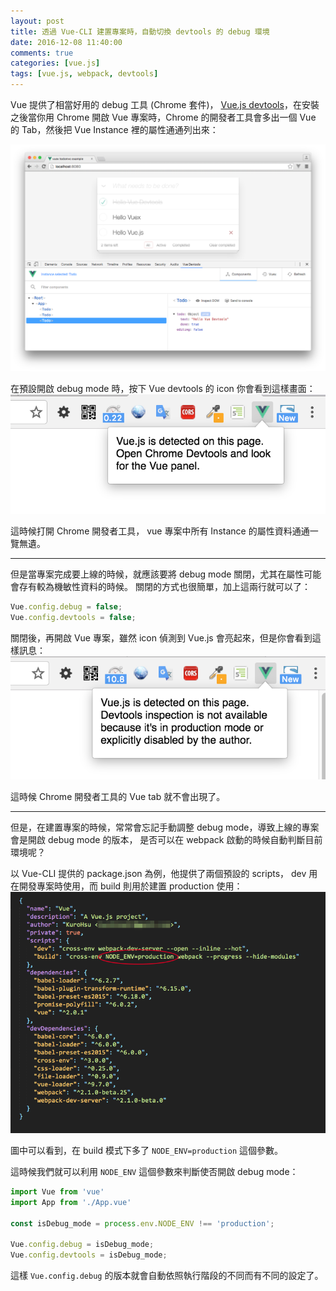 ```yaml
---
layout: post
title: 透過 Vue-CLI 建置專案時，自動切換 devtools 的 debug 環境
date: 2016-12-08 11:40:00
comments: true
categories: [vue.js]
tags: [vue.js, webpack, devtools]
---
```


Vue 提供了相當好用的 debug 工具 (Chrome 套件)， [Vue.js devtools](https://chrome.google.com/webstore/detail/vuejs-devtools/nhdogjmejiglipccpnnnanhbledajbpd)，在安裝之後當你用 Chrome 開啟 Vue 專案時，Chrome 的開發者工具會多出一個 Vue 的 Tab，然後把 Vue Instance 裡的屬性通通列出來：

<img src="/static/img/vue-tool-screenshot.png">

在預設開啟 debug mode 時，按下 Vue devtools 的 icon 你會看到這樣畫面：
<img src="/static/img/vue-tool-on.png">

這時候打開 Chrome 開發者工具， vue 專案中所有 Instance 的屬性資料通通一覽無遺。

<hr>

但是當專案完成要上線的時候，就應該要將 debug mode 關閉，尤其在屬性可能會存有較為機敏性資料的時候。
關閉的方式也很簡單，加上這兩行就可以了：

``` javascript
Vue.config.debug = false;
Vue.config.devtools = false;
```
關閉後，再開啟 Vue 專案，雖然 icon 偵測到 Vue.js 會亮起來，但是你會看到這樣訊息：
<img src="/static/img/vue-tool-disabled.png">

這時候 Chrome 開發者工具的 Vue tab 就不會出現了。

<hr>

但是，在建置專案的時候，常常會忘記手動調整 debug mode，導致上線的專案會是開啟 debug mode 的版本，
是否可以在 webpack 啟動的時候自動判斷目前環境呢？

以 Vue-CLI 提供的 package.json 為例，他提供了兩個預設的 scripts， dev 用在開發專案時使用，而 build 則用於建置 production 使用：
<img src="/static/img/vue-package-json.png">

圖中可以看到，在 build 模式下多了 `NODE_ENV=production` 這個參數。

這時候我們就可以利用 `NODE_ENV` 這個參數來判斷使否開啟 debug mode：

``` javascript
import Vue from 'vue'
import App from './App.vue'

const isDebug_mode = process.env.NODE_ENV !== 'production';

Vue.config.debug = isDebug_mode;
Vue.config.devtools = isDebug_mode;
```

這樣 `Vue.config.debug` 的版本就會自動依照執行階段的不同而有不同的設定了。


